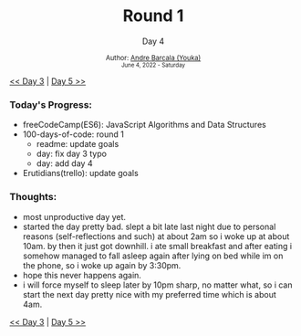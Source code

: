 <div align="center">
  <h1>Round 1</h1>
  <p>Day 4</p>

  <sub>
    Author: <a href='https://github.com/yrnmsk'>Andre Barcala (Youka)</a><br />
    <small> June 4, 2022 - Saturday </small>
  </sub>
</div>

[<< Day 3](day003.md) | [Day 5 >>](day005.md)

### Today's Progress:

- freeCodeCamp(ES6): JavaScript Algorithms and Data Structures
- 100-days-of-code: round 1
  - readme: update goals
  - day: fix day 3 typo
  - day: add day 4
- Erutidians(trello): update goals

### Thoughts:

- most unproductive day yet.
- started the day pretty bad. slept a bit late last night due to personal reasons (self-reflections and such) at about 2am so i woke up at about 10am. by then it just got downhill. i ate small breakfast and after eating i somehow managed to fall asleep again after lying on bed while im on the phone, so i woke up again by 3:30pm.
- hope this never happens again.
- i will force myself to sleep later by 10pm sharp, no matter what, so i can start the next day pretty nice with my preferred time which is about 4am.

[<< Day 3](day003.md) | [Day 5 >>](day005.md)
